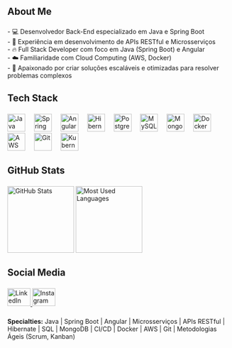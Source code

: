 <h2 align="left">About Me</h2>

###

<p align="left">
- 💻 Desenvolvedor Back-End especializado em Java e Spring Boot<br>
- 🚀 Experiência em desenvolvimento de APIs RESTful e Microsserviços<br>
- 🔥 Full Stack Developer com foco em Java (Spring Boot) e Angular<br>
- ☁️ Familiaridade com Cloud Computing (AWS, Docker)<br>
- 🎯 Apaixonado por criar soluções escaláveis e otimizadas para resolver problemas complexos<br>
</p>

###

<h2 align="left">Tech Stack</h2>

###

<div align="left">
  <img src="https://skillicons.dev/icons?i=java" height="40" alt="Java" />
  <img width="12" />
  <img src="https://skillicons.dev/icons?i=spring" height="40" alt="Spring Boot" />
  <img width="12" />
  <img src="https://skillicons.dev/icons?i=angular" height="40" alt="Angular" />
  <img width="12" />
  <img src="https://skillicons.dev/icons?i=hibernate" height="40" alt="Hibernate" />
  <img width="12" />
  <img src="https://skillicons.dev/icons?i=postgres" height="40" alt="PostgreSQL" />
  <img width="12" />
  <img src="https://skillicons.dev/icons?i=mysql" height="40" alt="MySQL" />
  <img width="12" />
  <img src="https://skillicons.dev/icons?i=mongodb" height="40" alt="MongoDB" />
  <img width="12" />
  <img src="https://skillicons.dev/icons?i=docker" height="40" alt="Docker" />
  <img width="12" />
  <img src="https://skillicons.dev/icons?i=aws" height="40" alt="AWS" />
  <img width="12" />
  <img src="https://skillicons.dev/icons?i=git" height="40" alt="Git" />
  <img width="12" />
  <img src="https://skillicons.dev/icons?i=kubernetes" height="40" alt="Kubernetes" />
</div>

###

<h2 align="left">GitHub Stats</h2>

###

<div align="left">
  <img src="https://github-readme-stats.vercel.app/api?username=MSouza27&hide_title=false&hide_rank=false&show_icons=true&include_all_commits=true&count_private=true&disable_animations=false&theme=dark&locale=en&hide_border=false&order=1" height="150" alt="GitHub Stats" />
  <img src="https://github-readme-stats.vercel.app/api/top-langs?username=MSouza27&locale=en&hide_title=false&layout=compact&card_width=320&langs_count=6&theme=dark&hide_border=false&order=2" height="150" alt="Most Used Languages" />
</div>

###

<h2 align="left">Social Media</h2>

###

<div align="left">
  <a href="https://www.linkedin.com/in/magno-souza-dos-santos" target="_blank">
    <img src="https://raw.githubusercontent.com/maurodesouza/profile-readme-generator/master/src/assets/icons/social/linkedin/default.svg" width="52" height="40" alt="LinkedIn" />
  </a>
  <a href="https://instagram.com/magno1988" target="_blank">
    <img src="https://raw.githubusercontent.com/maurodesouza/profile-readme-generator/master/src/assets/icons/social/instagram/default.svg" width="52" height="40" alt="Instagram" />
  </a>
</div>

###

<p align="left">
<b>Specialties:</b> Java | Spring Boot | Angular | Microsserviços | APIs RESTful | Hibernate | SQL | MongoDB | CI/CD | Docker | AWS | Git | Metodologias Ágeis (Scrum, Kanban)
</p>

